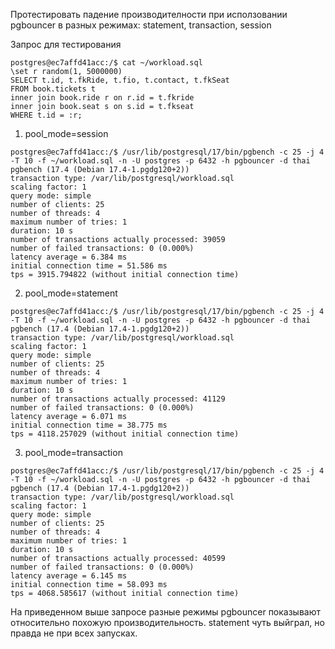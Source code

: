 
Протестировать падение производителности при исползовании pgbouncer в разных режимах: statement, transaction, session

Запрос для тестирования

```
postgres@ec7affd41acc:/$ cat ~/workload.sql 
\set r random(1, 5000000) 
SELECT t.id, t.fkRide, t.fio, t.contact, t.fkSeat 
FROM book.tickets t 
inner join book.ride r on r.id = t.fkride 
inner join book.seat s on s.id = t.fkseat 
WHERE t.id = :r;
```

1. pool_mode=session
```
postgres@ec7affd41acc:/$ /usr/lib/postgresql/17/bin/pgbench -c 25 -j 4 -T 10 -f ~/workload.sql -n -U postgres -p 6432 -h pgbouncer -d thai
pgbench (17.4 (Debian 17.4-1.pgdg120+2))
transaction type: /var/lib/postgresql/workload.sql
scaling factor: 1
query mode: simple
number of clients: 25
number of threads: 4
maximum number of tries: 1
duration: 10 s
number of transactions actually processed: 39059
number of failed transactions: 0 (0.000%)
latency average = 6.384 ms
initial connection time = 51.586 ms
tps = 3915.794822 (without initial connection time)
```

2. pool_mode=statement
```
postgres@ec7affd41acc:/$ /usr/lib/postgresql/17/bin/pgbench -c 25 -j 4 -T 10 -f ~/workload.sql -n -U postgres -p 6432 -h pgbouncer -d thai
pgbench (17.4 (Debian 17.4-1.pgdg120+2))
transaction type: /var/lib/postgresql/workload.sql
scaling factor: 1
query mode: simple
number of clients: 25
number of threads: 4
maximum number of tries: 1
duration: 10 s
number of transactions actually processed: 41129
number of failed transactions: 0 (0.000%)
latency average = 6.071 ms
initial connection time = 38.775 ms
tps = 4118.257029 (without initial connection time)
```

3. pool_mode=transaction
```
postgres@ec7affd41acc:/$ /usr/lib/postgresql/17/bin/pgbench -c 25 -j 4 -T 10 -f ~/workload.sql -n -U postgres -p 6432 -h pgbouncer -d thai
pgbench (17.4 (Debian 17.4-1.pgdg120+2))
transaction type: /var/lib/postgresql/workload.sql
scaling factor: 1
query mode: simple
number of clients: 25
number of threads: 4
maximum number of tries: 1
duration: 10 s
number of transactions actually processed: 40599
number of failed transactions: 0 (0.000%)
latency average = 6.145 ms
initial connection time = 58.093 ms
tps = 4068.585617 (without initial connection time)
```

На приведенном выше запросе разные режимы pgbouncer показывают относительно похожую производительность.
statement чуть выйграл, но правда не при всех запусках. 

